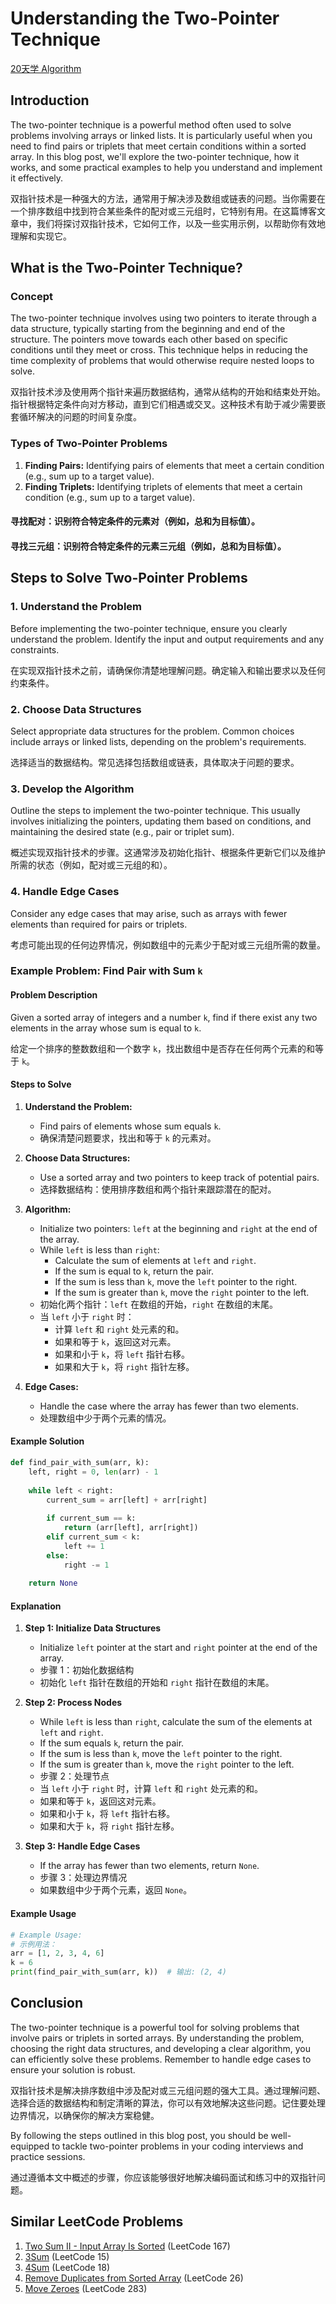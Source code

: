 # Understanding the Two-Pointer Technique

[20天学 Algorithm](https://github.com/uwspstar/20-Day-Challenge-List/blob/main/Algorithm/README.md)

## Introduction
The two-pointer technique is a powerful method often used to solve problems involving arrays or linked lists. It is particularly useful when you need to find pairs or triplets that meet certain conditions within a sorted array. In this blog post, we'll explore the two-pointer technique, how it works, and some practical examples to help you understand and implement it effectively.

双指针技术是一种强大的方法，通常用于解决涉及数组或链表的问题。当你需要在一个排序数组中找到符合某些条件的配对或三元组时，它特别有用。在这篇博客文章中，我们将探讨双指针技术，它如何工作，以及一些实用示例，以帮助你有效地理解和实现它。

## What is the Two-Pointer Technique?

### Concept
The two-pointer technique involves using two pointers to iterate through a data structure, typically starting from the beginning and end of the structure. The pointers move towards each other based on specific conditions until they meet or cross. This technique helps in reducing the time complexity of problems that would otherwise require nested loops to solve.

双指针技术涉及使用两个指针来遍历数据结构，通常从结构的开始和结束处开始。指针根据特定条件向对方移动，直到它们相遇或交叉。这种技术有助于减少需要嵌套循环解决的问题的时间复杂度。

### Types of Two-Pointer Problems
1. **Finding Pairs:** Identifying pairs of elements that meet a certain condition (e.g., sum up to a target value).
2. **Finding Triplets:** Identifying triplets of elements that meet a certain condition (e.g., sum up to a target value).

#### 寻找配对：识别符合特定条件的元素对（例如，总和为目标值）。
#### 寻找三元组：识别符合特定条件的元素三元组（例如，总和为目标值）。

## Steps to Solve Two-Pointer Problems

### 1. Understand the Problem
Before implementing the two-pointer technique, ensure you clearly understand the problem. Identify the input and output requirements and any constraints.

在实现双指针技术之前，请确保你清楚地理解问题。确定输入和输出要求以及任何约束条件。

### 2. Choose Data Structures
Select appropriate data structures for the problem. Common choices include arrays or linked lists, depending on the problem's requirements.

选择适当的数据结构。常见选择包括数组或链表，具体取决于问题的要求。

### 3. Develop the Algorithm
Outline the steps to implement the two-pointer technique. This usually involves initializing the pointers, updating them based on conditions, and maintaining the desired state (e.g., pair or triplet sum).

概述实现双指针技术的步骤。这通常涉及初始化指针、根据条件更新它们以及维护所需的状态（例如，配对或三元组的和）。

### 4. Handle Edge Cases
Consider any edge cases that may arise, such as arrays with fewer elements than required for pairs or triplets.

考虑可能出现的任何边界情况，例如数组中的元素少于配对或三元组所需的数量。

### Example Problem: Find Pair with Sum `k`

#### Problem Description
Given a sorted array of integers and a number `k`, find if there exist any two elements in the array whose sum is equal to `k`.

给定一个排序的整数数组和一个数字 `k`，找出数组中是否存在任何两个元素的和等于 `k`。

#### Steps to Solve

1. **Understand the Problem:**
   - Find pairs of elements whose sum equals `k`.
   - 确保清楚问题要求，找出和等于 `k` 的元素对。

2. **Choose Data Structures:**
   - Use a sorted array and two pointers to keep track of potential pairs.
   - 选择数据结构：使用排序数组和两个指针来跟踪潜在的配对。

3. **Algorithm:**
   - Initialize two pointers: `left` at the beginning and `right` at the end of the array.
   - While `left` is less than `right`:
     - Calculate the sum of elements at `left` and `right`.
     - If the sum is equal to `k`, return the pair.
     - If the sum is less than `k`, move the `left` pointer to the right.
     - If the sum is greater than `k`, move the `right` pointer to the left.
   - 初始化两个指针：`left` 在数组的开始，`right` 在数组的末尾。
   - 当 `left` 小于 `right` 时：
     - 计算 `left` 和 `right` 处元素的和。
     - 如果和等于 `k`，返回这对元素。
     - 如果和小于 `k`，将 `left` 指针右移。
     - 如果和大于 `k`，将 `right` 指针左移。

4. **Edge Cases:**
   - Handle the case where the array has fewer than two elements.
   - 处理数组中少于两个元素的情况。

#### Example Solution
```python
def find_pair_with_sum(arr, k):
    left, right = 0, len(arr) - 1
    
    while left < right:
        current_sum = arr[left] + arr[right]
        
        if current_sum == k:
            return (arr[left], arr[right])
        elif current_sum < k:
            left += 1
        else:
            right -= 1
    
    return None
```

#### Explanation

1. **Step 1: Initialize Data Structures**
   - Initialize `left` pointer at the start and `right` pointer at the end of the array.
   - 步骤 1：初始化数据结构
   - 初始化 `left` 指针在数组的开始和 `right` 指针在数组的末尾。

2. **Step 2: Process Nodes**
   - While `left` is less than `right`, calculate the sum of the elements at `left` and `right`.
   - If the sum equals `k`, return the pair.
   - If the sum is less than `k`, move the `left` pointer to the right.
   - If the sum is greater than `k`, move the `right` pointer to the left.
   - 步骤 2：处理节点
   - 当 `left` 小于 `right` 时，计算 `left` 和 `right` 处元素的和。
   - 如果和等于 `k`，返回这对元素。
   - 如果和小于 `k`，将 `left` 指针右移。
   - 如果和大于 `k`，将 `right` 指针左移。

3. **Step 3: Handle Edge Cases**
   - If the array has fewer than two elements, return `None`.
   - 步骤 3：处理边界情况
   - 如果数组中少于两个元素，返回 `None`。

#### Example Usage
```python
# Example Usage:
# 示例用法：
arr = [1, 2, 3, 4, 6]
k = 6
print(find_pair_with_sum(arr, k))  # 输出: (2, 4)
```

## Conclusion

The two-pointer technique is a powerful tool for solving problems that involve pairs or triplets in sorted arrays. By understanding the problem, choosing the right data structures, and developing a clear algorithm, you can efficiently solve these problems. Remember to handle edge cases to ensure your solution is robust.

双指针技术是解决排序数组中涉及配对或三元组问题的强大工具。通过理解问题、选择合适的数据结构和制定清晰的算法，你可以有效地解决这些问题。记住要处理边界情况，以确保你的解决方案稳健。

By following the steps outlined in this blog post, you should be well-equipped to tackle two-pointer problems in your coding interviews and practice sessions.

通过遵循本文中概述的步骤，你应该能够很好地解决编码面试和练习中的双指针问题。

## Similar LeetCode Problems
1. [Two Sum II - Input Array Is Sorted](https://leetcode.com/problems/two-sum-ii-input-array-is-sorted/) (LeetCode 167)
2. [3Sum](https://leetcode.com/problems/3sum/) (LeetCode 15)
3. [4Sum](https://leetcode.com/problems/4sum/) (LeetCode 18)
4. [Remove Duplicates from Sorted Array](https://leetcode.com/problems/remove-duplicates-from-sorted-array/) (LeetCode 26)
5. [Move Zeroes](https://leetcode.com/problems/move-zeroes/) (LeetCode 283)
